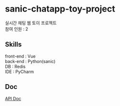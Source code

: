 # sanic-chatapp-toy-project
실시간 채팅 웹 토이 프로젝트  
참여 인원 : 2 

## Skills
front-end : Vue  
back-end : Python(sanic)  
DB : Redis  
IDE : PyCharm  

## Doc
[API Doc](https://github.com/sehajyang/sanic-toy-project/wiki)
